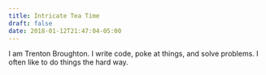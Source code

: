 ```yaml
---
title: Intricate Tea Time
draft: false
date: 2018-01-12T21:47:04-05:00
---
```


I am Trenton Broughton. I write code, poke at things, and solve problems. I often like to do things the hard way.